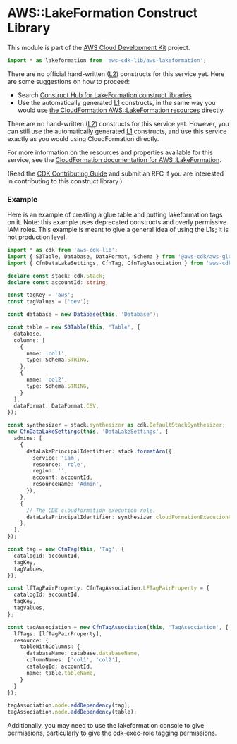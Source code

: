 # AWS::LakeFormation Construct Library


This module is part of the [AWS Cloud Development Kit](https://github.com/aws/aws-cdk) project.

```ts nofixture
import * as lakeformation from 'aws-cdk-lib/aws-lakeformation';
```

<!--BEGIN CFNONLY DISCLAIMER-->

There are no official hand-written ([L2](https://docs.aws.amazon.com/cdk/latest/guide/constructs.html#constructs_lib)) constructs for this service yet. Here are some suggestions on how to proceed:

- Search [Construct Hub for LakeFormation construct libraries](https://constructs.dev/search?q=lakeformation)
- Use the automatically generated [L1](https://docs.aws.amazon.com/cdk/latest/guide/constructs.html#constructs_l1_using) constructs, in the same way you would use [the CloudFormation AWS::LakeFormation resources](https://docs.aws.amazon.com/AWSCloudFormation/latest/UserGuide/AWS_LakeFormation.html) directly.


<!--BEGIN CFNONLY DISCLAIMER-->

There are no hand-written ([L2](https://docs.aws.amazon.com/cdk/latest/guide/constructs.html#constructs_lib)) constructs for this service yet. 
However, you can still use the automatically generated [L1](https://docs.aws.amazon.com/cdk/latest/guide/constructs.html#constructs_l1_using) constructs, and use this service exactly as you would using CloudFormation directly.

For more information on the resources and properties available for this service, see the [CloudFormation documentation for AWS::LakeFormation](https://docs.aws.amazon.com/AWSCloudFormation/latest/UserGuide/AWS_LakeFormation.html).

(Read the [CDK Contributing Guide](https://github.com/aws/aws-cdk/blob/main/CONTRIBUTING.md) and submit an RFC if you are interested in contributing to this construct library.)

<!--END CFNONLY DISCLAIMER-->

### Example

Here is an example of creating a glue table and putting lakeformation tags on it. Note: this example uses deprecated constructs and overly permissive IAM roles. This example is meant to give a general idea of using the L1s; it is not production level.

```ts
import * as cdk from 'aws-cdk-lib';
import { S3Table, Database, DataFormat, Schema } from '@aws-cdk/aws-glue-alpha';
import { CfnDataLakeSettings, CfnTag, CfnTagAssociation } from 'aws-cdk-lib/aws-lakeformation';

declare const stack: cdk.Stack;
declare const accountId: string;

const tagKey = 'aws';
const tagValues = ['dev'];

const database = new Database(this, 'Database');

const table = new S3Table(this, 'Table', {
  database,
  columns: [
    {
      name: 'col1',
      type: Schema.STRING,
    },
    {
      name: 'col2',
      type: Schema.STRING,
    }
  ],
  dataFormat: DataFormat.CSV,
});

const synthesizer = stack.synthesizer as cdk.DefaultStackSynthesizer;
new CfnDataLakeSettings(this, 'DataLakeSettings', {
  admins: [
    { 
      dataLakePrincipalIdentifier: stack.formatArn({
        service: 'iam',
        resource: 'role',
        region: '',
        account: accountId,
        resourceName: 'Admin',
      }),
    },
    {
      // The CDK cloudformation execution role.
      dataLakePrincipalIdentifier: synthesizer.cloudFormationExecutionRoleArn.replace('${AWS::Partition}', 'aws'),
    },
  ],
});

const tag = new CfnTag(this, 'Tag', {
  catalogId: accountId,
  tagKey,
  tagValues,
});

const lfTagPairProperty: CfnTagAssociation.LFTagPairProperty = {
  catalogId: accountId,
  tagKey,
  tagValues,
};

const tagAssociation = new CfnTagAssociation(this, 'TagAssociation', {
  lfTags: [lfTagPairProperty],
  resource: {
    tableWithColumns: {
      databaseName: database.databaseName,
      columnNames: ['col1', 'col2'],
      catalogId: accountId,
      name: table.tableName,
    }
  }
});

tagAssociation.node.addDependency(tag);
tagAssociation.node.addDependency(table);

```
Additionally, you may need to use the lakeformation console to give permissions, particularly to give the cdk-exec-role tagging permissions.
